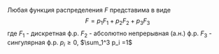 Любая функция распределения $F$ представима в виде
$$F=p_1F_1+p_2F_2+p_3F_3$$
где
$F_1$ - дискретная ф.р.
$F_2$ - абсолютно непрерывная (а.н.) ф.р.
$F_3$ - сингулярная ф.р.
$p_i\geq 0$, $\sum_1^3 p_i =1$
